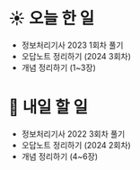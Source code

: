 # ☀️ 오늘 한 일
- 정보처리기사 2023 1회차 풀기
- 오답노트 정리하기 (2024 3회차)
- 개념 정리하기 (1~3장)

# 🚩 내일 할 일
- 정보처리기사 2022 3회차 풀기
- 오답노트 정리하기 (2024 2회차)
- 개념 정리하기 (4~6장)